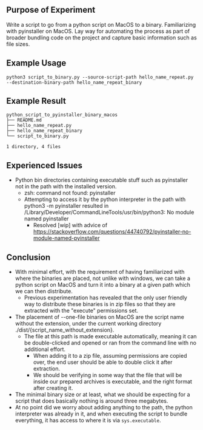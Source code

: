 ## Purpose of Experiment

Write a script to go from a python script on MacOS to a binary. Familiarizing with pyinstaller on MacOS. Lay way for automating the process as part of broader bundling code on the project and capture basic information such as file sizes. 

## Example Usage
```
python3 script_to_binary.py --source-script-path hello_name_repeat.py --destination-binary-path hello_name_repeat_binary
```
## Example Result
```
python_script_to_pyinstaller_binary_macos
├── README.md
├── hello_name_repeat.py
├── hello_name_repeat_binary
└── script_to_binary.py

1 directory, 4 files
```

## Experienced Issues
- Python bin directories containing executable stuff such as pyinstaller not in the path with the installed version.
  - zsh: command not found: pyinstaller
  - Attempting to access it by the python interpreter in the path with python3 -m pyinstaller resulted in /Library/Developer/CommandLineTools/usr/bin/python3: No module named pyinstaller
    - Resolved [wip] with advice of https://stackoverflow.com/questions/44740792/pyinstaller-no-module-named-pyinstaller

## Conclusion
- With minimal effort, with the requirement of having familiarized with where the binaries are placed, not unlike with windows, we can take a python script on MacOS and turn it into a binary at a given path which we can then distribute.
  - Previous experimentation has revealed that the only user friendly way to distribute these binaries is in zip files so that they are extracted with the "execute" permissions set.
- The placement of --one-file binaries on MacOS are the script name without the extension, under the current working directory ./dist/{script_name_without_extension}.
  - The file at this path is made executable automatically, meaning it can be double-clicked and opened or ran from the command line with no additional effort.
    - When adding it to a zip file, assuming permissions are copied over, the end user should be able to double click it after extraction.
    - We should be verifying in some way that the file that will be inside our prepared archives is executable, and the right format after creating it.  
- The minimal binary size or at least, what we should be expecting for a script that does basically nothing is around three megabytes.
- At no point did we worry about adding anything to the path, the python interpreter was already in it, and when executing the script to bundle everything, it has access to where it is via ``sys.executable``.

